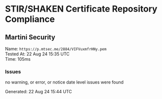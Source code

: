 # STIR/SHAKEN Certificate Repository Compliance

## Martini Security

Name: `https://p.mtsec.me/2884/VIFVuxmfrHNy.pem`\
Tested At: 22 Aug 24 15:35 UTC\
Time: 105ms

### Issues

no warning, or error, or notice date level issues were found

Generated: 22 Aug 24 15:44 UTC